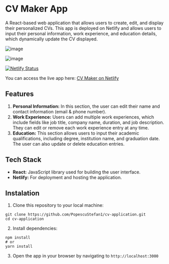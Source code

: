 # CV Maker App

A React-based web application that allows users to create, edit, and display their personalized CVs. This app is deployed on Netlify and allows users to input their personal information, work experience, and education details, which dynamically update the CV displayed.

![image](https://github.com/user-attachments/assets/4dbfbf5a-646d-4c6a-be38-b5315680c2b2)

![image](https://github.com/user-attachments/assets/45664524-4bf4-49a9-ae59-f8efa52f0465)

[![Netlify Status](https://api.netlify.com/api/v1/badges/1b6b47d6-41a7-4165-a56a-92bec20799d2/deploy-status)](https://app.netlify.com/sites/stellar-caramel-ff4628/deploys)

You can access the live app here: [CV Maker on Netlify](https://stellar-caramel-ff4628.netlify.app/)

## Features
1. **Personal Information:** In this section, the user can edit their name and contact information (email & phone number).
2. **Work Experience:** Users can add multiple work experiences, which include fields like job title, company name, duration, and job description. They can edit or remove each work experience entry at any time.
3. **Education:** This section allows users to input their academic qualifications, including degree, institution name, and graduation date. The user can also update or delete education entries.

## Tech Stack
- **React:** JavaScript library used for building the user interface.
- **Netlify:** For deployment and hosting the application.

## Instalation
1. Clone this repository to your local machine:
```
git clone https://github.com/PopescuStefan1/cv-application.git
cd cv-application
```
2. Install dependencies:
```
npm install
# or
yarn install
```
3. Open the app in your browser by navigating to ```http://localhost:3000```
